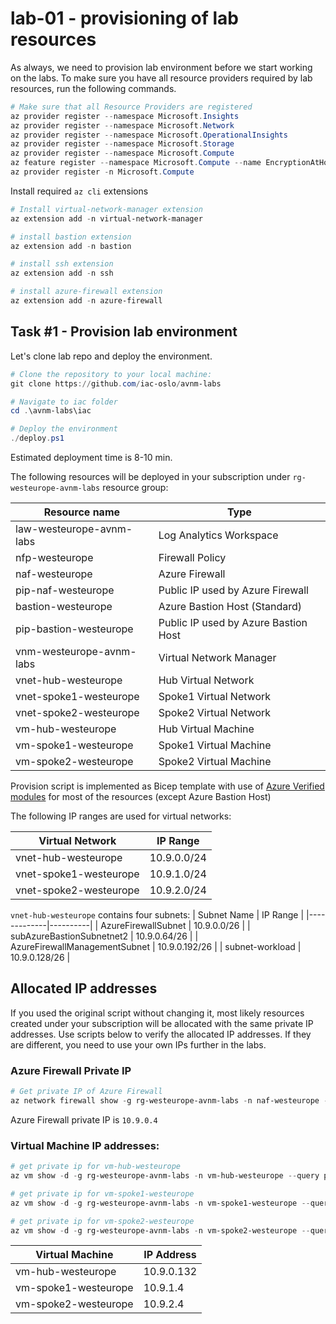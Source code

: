 # lab-01 - provisioning of lab resources

As always, we need to provision lab environment before we start working on the labs. To make sure you have all resource providers required by lab resources, run the following commands.  

```powershell
# Make sure that all Resource Providers are registered
az provider register --namespace Microsoft.Insights
az provider register --namespace Microsoft.Network
az provider register --namespace Microsoft.OperationalInsights
az provider register --namespace Microsoft.Storage
az provider register --namespace Microsoft.Compute
az feature register --namespace Microsoft.Compute --name EncryptionAtHost
az provider register -n Microsoft.Compute
```

Install required `az cli` extensions

```powershell
# Install virtual-network-manager extension
az extension add -n virtual-network-manager

# install bastion extension
az extension add -n bastion

# install ssh extension
az extension add -n ssh

# install azure-firewall extension
az extension add -n azure-firewall
```

## Task #1 - Provision lab environment

Let's clone lab repo and deploy the environment.  

```powershell
# Clone the repository to your local machine:
git clone https://github.com/iac-oslo/avnm-labs

# Navigate to iac folder
cd .\avnm-labs\iac

# Deploy the environment
./deploy.ps1
```

Estimated deployment time is 8-10 min. 

The following resources will be deployed in your subscription under `rg-westeurope-avnm-labs` resource group:

| Resource name | Type | 
|---------------|------|
| law-westeurope-avnm-labs | Log Analytics Workspace |
| nfp-westeurope | Firewall Policy |
| naf-westeurope | Azure Firewall |
| pip-naf-westeurope | Public IP used by Azure Firewall |
| bastion-westeurope | Azure Bastion Host (Standard)|
| pip-bastion-westeurope | Public IP used by Azure Bastion Host |
| vnm-westeurope-avnm-labs | Virtual Network Manager |
| vnet-hub-westeurope | Hub Virtual Network |
| vnet-spoke1-westeurope | Spoke1 Virtual Network |
| vnet-spoke2-westeurope | Spoke2 Virtual Network |
| vm-hub-westeurope | Hub Virtual Machine |
| vm-spoke1-westeurope | Spoke1 Virtual Machine |
| vm-spoke2-westeurope | Spoke2 Virtual Machine |

Provision script is implemented as Bicep template with use of [Azure Verified modules](https://azure.github.io/Azure-Verified-Modules/indexes/bicep/bicep-resource-modules/) for most of the resources (except Azure Bastion Host)

The following IP ranges are used for virtual networks:

| Virtual Network | IP Range |
|------------------|----------|
| vnet-hub-westeurope | 10.9.0.0/24 |
| vnet-spoke1-westeurope | 10.9.1.0/24 |
| vnet-spoke2-westeurope | 10.9.2.0/24 |


`vnet-hub-westeurope` contains four subnets:
| Subnet Name | IP Range |
|-------------|----------|
| AzureFirewallSubnet    | 10.9.0.0/26 |
| subAzureBastionSubnetnet2    | 10.9.0.64/26 |
| AzureFirewallManagementSubnet    | 10.9.0.192/26 |
| subnet-workload    | 10.9.0.128/26 |

## Allocated IP addresses

If you used the original script without changing it, most likely resources created under your subscription will be allocated with the same private IP addresses. Use scripts below to verify the allocated IP addresses. If they are different, you need to use your own IPs further in the labs.

### Azure Firewall Private IP

```powershell
# Get private IP of Azure Firewall
az network firewall show -g rg-westeurope-avnm-labs -n naf-westeurope --query ipConfigurations[0].privateIPAddress -o tsv
```

Azure Firewall private IP is `10.9.0.4`

### Virtual Machine IP addresses:

```powershell
# get private ip for vm-hub-westeurope
az vm show -d -g rg-westeurope-avnm-labs -n vm-hub-westeurope --query privateIps -o tsv

# get private ip for vm-spoke1-westeurope
az vm show -d -g rg-westeurope-avnm-labs -n vm-spoke1-westeurope --query privateIps -o tsv

# get private ip for vm-spoke2-westeurope
az vm show -d -g rg-westeurope-avnm-labs -n vm-spoke2-westeurope --query privateIps -o tsv

```
| Virtual Machine | IP Address |
|------------------|------------|
| vm-hub-westeurope | 10.9.0.132  |
| vm-spoke1-westeurope | 10.9.1.4  |
| vm-spoke2-westeurope | 10.9.2.4  |
